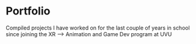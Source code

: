 # Portfolio
Compiled projects I have worked on for the last couple of years in school since joining the XR --> Animation and Game Dev program at UVU
